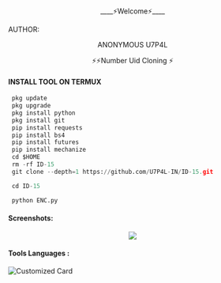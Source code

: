 <p align="center">
____⚡Welcome⚡____


AUTHOR:
<p align="center">
ANONYMOUS U7P4L

</br>
<p align="center">
      ⚡⚡Number Uid Cloning ⚡
</p>
  
#### INSTALL TOOL ON TERMUX
```python
 pkg update
 pkg upgrade
 pkg install python
 pkg install git
 pip install requests
 pip install bs4
 pip install futures
 pip install mechanize
 cd $HOME 
 rm -rf ID-15
 git clone --depth=1 https://github.com/U7P4L-IN/ID-15.git

 cd ID-15

 python ENC.py
```
#### Screenshots:

<p align="center"><img src="https://github.com/U7P4L-IN/ID-15/blob/main/Screenshot_2023-02-13-19-45-44-905_com.termux.jpg">


#### Tools Languages :

![Customized Card](https://github-readme-stats.vercel.app/api/pin?username=U7P4L-IN&repo=ID-15&title_color=fff&icon_color=f9f9f9&text_color=9f9f9f&bg_color=151515)

